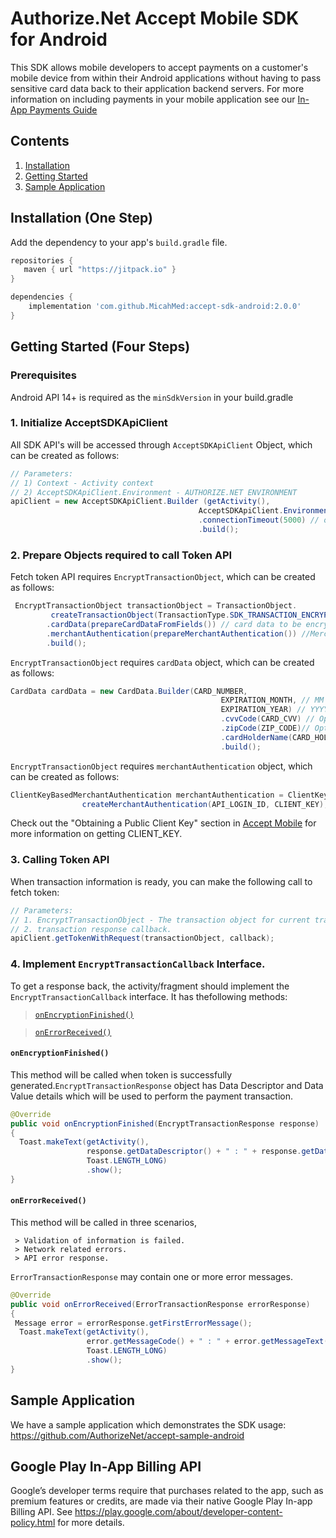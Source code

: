 
# Authorize.Net Accept Mobile SDK for Android  


This SDK allows mobile developers to accept payments on a customer's mobile device from within their Android applications without having to pass sensitive card data back to their application backend servers.  For more information on including payments in your mobile application see our [In-App Payments Guide](http://developer.authorize.net/api/reference/features/in-app.html)


## Contents

1. [Installation](#installation-one-step)
1. [Getting Started](#getting-started-four-steps)
1. [Sample Application](#sample-application)

## Installation (One Step)
Add the dependency to your app's `build.gradle` file.

```groovy
repositories {
   maven { url "https://jitpack.io" }
}

dependencies {
    implementation 'com.github.MicahMed:accept-sdk-android:2.0.0'
}
```

## Getting Started (Four Steps)

### Prerequisites
Android API 14+ is required as the `minSdkVersion` in your build.gradle


### 1. Initialize AcceptSDKApiClient
All SDK API's will be accessed through `AcceptSDKApiClient` Object, which can be created as follows:

```java
// Parameters:
// 1) Context - Activity context
// 2) AcceptSDKApiClient.Environment - AUTHORIZE.NET ENVIRONMENT
apiClient = new AcceptSDKApiClient.Builder (getActivity(),
                                          AcceptSDKApiClient.Environment.SANDBOX) 
                                          .connectionTimeout(5000) // optional connection time out in milliseconds
                                          .build();
```

### 2. Prepare Objects required to call Token API
Fetch token API requires `EncryptTransactionObject`, which can be created as follows:

```java
 EncryptTransactionObject transactionObject = TransactionObject.
         createTransactionObject(TransactionType.SDK_TRANSACTION_ENCRYPTION)// type of transaction object
        .cardData(prepareCardDataFromFields()) // card data to be encrypted
        .merchantAuthentication(prepareMerchantAuthentication()) //Merchant authentication
        .build();
```

`EncryptTransactionObject` requires `cardData` object, which  can be created as follows:

```java
CardData cardData = new CardData.Builder(CARD_NUMBER,
                                               EXPIRATION_MONTH, // MM
                                               EXPIRATION_YEAR) // YYYY
                                               .cvvCode(CARD_CVV) // Optional
                                               .zipCode(ZIP_CODE)// Optional
                                               .cardHolderName(CARD_HOLDER_NAME)// Optional
                                               .build();
```

`EncryptTransactionObject` requires `merchantAuthentication` object, which  can be created as follows:

```java
ClientKeyBasedMerchantAuthentication merchantAuthentication = ClientKeyBasedMerchantAuthentication.
                createMerchantAuthentication(API_LOGIN_ID, CLIENT_KEY);
```

Check out the "Obtaining a Public Client Key" section in [Accept Mobile](http://developer.authorize.net/api/reference/features/in-app.html) 
for more information on getting CLIENT_KEY.

### 3. Calling Token API
When transaction information is ready, you can make the following call to fetch token:

```java
// Parameters: 
// 1. EncryptTransactionObject - The transaction object for current transaction
// 2. transaction response callback.
apiClient.getTokenWithRequest(transactionObject, callback);
```

### 4. Implement  `EncryptTransactionCallback` Interface.
To get a response back, the activity/fragment should implement the `EncryptTransactionCallback` interface. It has thefollowing methods:

> [`onEncryptionFinished()`](#onEncryption-Finished)

> [`onErrorReceived()`](#onError-Received)

#### `onEncryptionFinished()` 
   This method will be called when token is successfully generated.`EncryptTransactionResponse` object has Data Descriptor and Data Value details which will be used to perform the payment transaction.
   
```java
@Override
public void onEncryptionFinished(EncryptTransactionResponse response) 
{ 
  Toast.makeText(getActivity(), 
                 response.getDataDescriptor() + " : " + response.getDataValue(),
                 Toast.LENGTH_LONG)
                 .show();
}
```

#### `onErrorReceived()`
   This method will be called in three scenarios,
   
     > Validation of information is failed.
     > Network related errors.
     > API error response.
     
 `ErrorTransactionResponse` may contain one or more error messages.

```java
@Override
public void onErrorReceived(ErrorTransactionResponse errorResponse) 
{ 
 Message error = errorResponse.getFirstErrorMessage();
  Toast.makeText(getActivity(), 
                 error.getMessageCode() + " : " + error.getMessageText() ,
                 Toast.LENGTH_LONG)
                 .show();
}
```

## Sample Application
We have a sample application which demonstrates the SDK usage:  
   https://github.com/AuthorizeNet/accept-sample-android
  
  
## Google Play In-App Billing API
Google’s developer terms require that purchases related to the app, such as premium features or credits, are made via their native Google Play In-app Billing API.  See https://play.google.com/about/developer-content-policy.html for more details.
